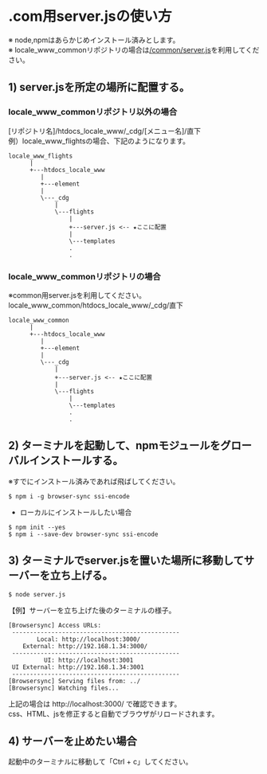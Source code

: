 # .com用server.jsの使い方
※ node,npmはあらかじめインストール済みとします。  
※ locale_www_commonリポジトリの場合は[/common/server.js](https://github.com/opdykurihara/labs/tree/master/servers/com/common/)を利用してください。  

## 1) server.jsを所定の場所に配置する。  

### locale_www_commonリポジトリ以外の場合  
[リポジトリ名]/htdocs_locale_www/_cdg/[メニュー名]/直下  
例）locale_www_flightsの場合、下記のようになります。
```
locale_www_flights
      |
      +---htdocs_locale_www
         |
         +---element
         |
         \---_cdg
             |
             \---flights
                 |
                 +---server.js <-- ★ここに配置
                 |
                 \---templates
                 .
                 .
```

### locale_www_commonリポジトリの場合  
※common用server.jsを利用してください。  
locale_www_common/htdocs_locale_www/_cdg/直下
```
locale_www_common
      |
      +---htdocs_locale_www
         |
         +---element
         |
         \---_cdg
             |
             +---server.js <-- ★ここに配置
             |
             \---flights
                 |
                 \---templates
                 .
                 .
```


## 2) ターミナルを起動して、npmモジュールをグローバルインストールする。 

※すでにインストール済みであれば飛ばしてください。
```
$ npm i -g browser-sync ssi-encode
```
* ローカルにインストールしたい場合
```
$ npm init --yes
$ npm i --save-dev browser-sync ssi-encode
```

## 3) ターミナルでserver.jsを置いた場所に移動してサーバーを立ち上げる。
```
$ node server.js
```

【例】サーバーを立ち上げた後のターミナルの様子。
```
[Browsersync] Access URLs:
 -----------------------------------------------
        Local: http://localhost:3000/
    External: http://192.168.1.34:3000/
 -----------------------------------------------
          UI: http://localhost:3001
 UI External: http://192.168.1.34:3001
 -----------------------------------------------
[Browsersync] Serving files from: ../
[Browsersync] Watching files...
```
上記の場合は http://localhost:3000/ で確認できます。  
css、HTML、jsを修正すると自動でブラウザがリロードされます。

## 4) サーバーを止めたい場合  
起動中のターミナルに移動して「Ctrl + c」してください。

